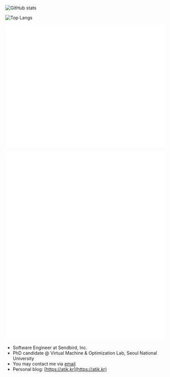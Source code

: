 ![GitHub stats](https://github-readme-stats-two-lovat-50.vercel.app/api?username=hletrd&show_icons=true&disable_animations=true&theme=dracula)

![Top Langs](https:/github-readme-stats-two-lovat-50.vercel.app/api/top-langs/?username=hletrd&layout=compact&langs_count=10&size_weight=0.5&count_weight=0.5&card_width=500&disable_animations=true&theme=dracula)

![Profile](metrics-profile.svg)

![Habits](metrics-habits.svg)


* Software Engineer at Sendbird, Inc.
* PhD candidate @ Virtual Machine & Optimization Lab, Seoul National University
* You may contact me via [email](mailto:01@0101010101.com)
* Personal blog: [https://atik.kr](https://atik.kr)
